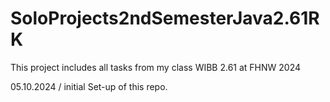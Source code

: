 # SoloProjects2ndSemesterJava2.61RK
This project includes all tasks from my class WIBB 2.61 at FHNW 2024

05.10.2024 / initial Set-up of this repo. 
